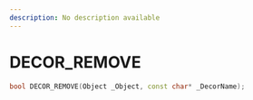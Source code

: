 ```yaml
---
description: No description available 
---
```


# DECOR_REMOVE

```cpp
bool DECOR_REMOVE(Object _Object, const char* _DecorName);
```
